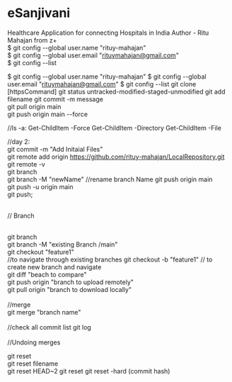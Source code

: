 # eSanjivani
Healthcare Application for connecting Hospitals in India
Author - Ritu Mahajan from z+
<br>
$ git config --global user.name "rituy-mahajan"
<br>
$ git config --global user.email "rituymahajan@gmail.com"
<br>
$ git config --list
<br>

$ git config --global user.name "rituy-mahajan"
$ git config --global user.email "rituymahajan@gmail.com"
$ git config --list
git clone [httpsCommand]
git status
untracked-modified-staged-unmodified
git add filename
git commit -m message
<br>
git pull origin main
<br>
 git push origin main --force

//ls -a:
 Get-ChildItem -Force
 Get-ChildItem -Directory
 Get-ChildItem -File
<br>

 //day 2:  
 git commit -m "Add Initaial Files"
 <br>
 git remote add origin https://github.com/rituy-mahajan/LocalRepository.git
 <br>
  git remote -v
  <br>
  git branch
  <br>
  git branch -M "newName"   //rename branch Name
  git push origin main <br>
  git push -u origin main <br>
  git push;
  <br>
  <br>
  
// Branch

<br>
git branch <br>
git branch -M "existing Branch /main" <br>
git checkout "feature1" <br>  //to navigate through existing branches
 git checkout -b "feature1"  // to create new branch and navigate
<br>
git diff "beach to compare"
<br>
git push origin "branch to upload remotely"
<br>
git pull origin "branch to download locally"
<br><br>
//merge
<br>
git merge "branch name"
<br><br>
//check all commit list
git log
<br><br>
//Undoing merges

git reset<br>
git reset filename<br>
git reset HEAD~2
git reset <commit hash>
git reset -hard (commit hash)



